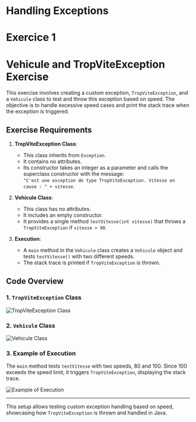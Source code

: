 # Handling Exceptions
# Exercice 1
# Vehicule and TropViteException Exercise

This exercise involves creating a custom exception, `TropViteException`, and a `Vehicule` class to test and throw this exception based on speed. The objective is to handle excessive speed cases and print the stack trace when the exception is triggered.

## Exercise Requirements

1. **TropViteException Class**:
   - This class inherits from `Exception`.
   - It contains no attributes.
   - Its constructor takes an integer as a parameter and calls the superclass constructor with the message:  
     `"C'est une exception de type TropViteException. Vitesse en cause : " + vitesse`.

2. **Vehicule Class**:
   - This class has no attributes.
   - It includes an empty constructor.
   - It provides a single method `testVitesse(int vitesse)` that throws a `TropViteException` if `vitesse > 90`.

3. **Execution**:
   - A `main` method in the `Vehicule` class creates a `Vehicule` object and tests `testVitesse()` with two different speeds.
   - The stack trace is printed if `TropViteException` is thrown.

## Code Overview

### 1. `TropViteException` Class

![TropViteException Class](ex1/imgs/cap1.png)

### 2. `Vehicule` Class

![Vehicule Class](ex1/imgs/cap2.png)

### 3. Example of Execution

The `main` method tests `testVitesse` with two speeds, 80 and 100. Since 100 exceeds the speed limit, it triggers `TropViteException`, displaying the stack trace.

![Example of Execution](ex1/imgs/cap3.png)

---

This setup allows testing custom exception handling based on speed, showcasing how `TropViteException` is thrown and handled in Java.

